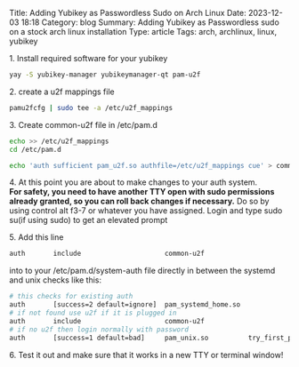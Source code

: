 Title: Adding Yubikey as Passwordless Sudo on Arch Linux
Date: 2023-12-03 18:18
Category: blog
Summary: Adding Yubikey as Passwordless sudo on a stock arch linux installation
Type: article
Tags: arch, archlinux, linux, yubikey


1\. Install required software for your yubikey
```bash
yay -S yubikey-manager yubikeymanager-qt pam-u2f
```
2\. create a u2f mappings file
```bash
pamu2fcfg | sudo tee -a /etc/u2f_mappings
```
3\. Create common-u2f file in /etc/pam.d
```bash
echo >> /etc/u2f_mappings
cd /etc/pam.d

echo 'auth sufficient pam_u2f.so authfile=/etc/u2f_mappings cue' > common-u2f
```

4\. At this point you are about to make changes to your auth system.  
**For safety, you need to have another TTY open with sudo permissions already granted, so you can roll back changes
if necessary.**
Do so by using control alt f3-7 or whatever you have assigned.  Login and type sudo su(if using sudo) to get an elevated prompt


5\. Add this line
```bash
auth       include                     common-u2f
```
into to your /etc/pam.d/system-auth file directly in between the systemd and unix checks like this:  

```bash
# this checks for existing auth
auth       [success=2 default=ignore]  pam_systemd_home.so
# if not found use u2f if it is plugged in
auth       include                     common-u2f
# if no u2f then login normally with password
auth       [success=1 default=bad]     pam_unix.so          try_first_pass nullok
```

6\. Test it out and make sure that it works in a new TTY or terminal window!